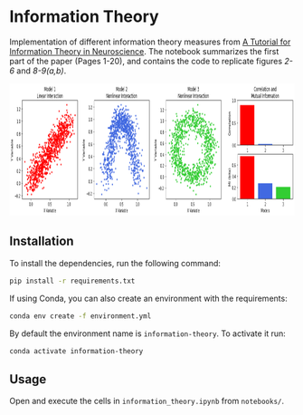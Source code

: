 # Information Theory
Implementation of different information theory measures from [A Tutorial for Information Theory in Neuroscience](https://www.eneuro.org/content/5/3/ENEURO.0052-18.2018). The notebook summarizes the first part of the paper (Pages 1-20), and contains the code to replicate figures _2-6_ and _8-9(a,b)_.

<p align="center">
  <img width="940" height="234" src="images/correlation_mi.png">
</p>


## Installation

To install the dependencies, run the following command:

```bash
pip install -r requirements.txt
```

If using Conda, you can also create an environment with the requirements:

```bash
conda env create -f environment.yml
```

By default the environment name is `information-theory`. To activate it run:

```bash
conda activate information-theory
```


## Usage

Open and execute the cells in `information_theory.ipynb` from `notebooks/`. 

